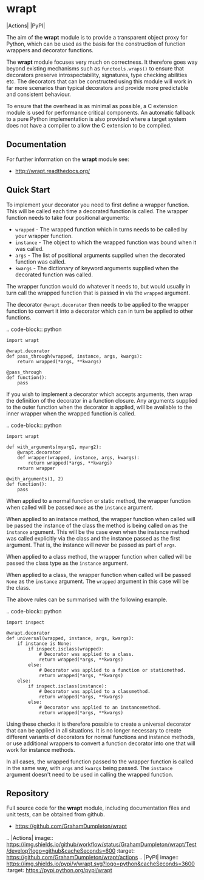 wrapt
=====

|Actions| |PyPI|

The aim of the **wrapt** module is to provide a transparent object proxy
for Python, which can be used as the basis for the construction of function
wrappers and decorator functions.

The **wrapt** module focuses very much on correctness. It therefore goes
way beyond existing mechanisms such as ``functools.wraps()`` to ensure that
decorators preserve introspectability, signatures, type checking abilities
etc. The decorators that can be constructed using this module will work in
far more scenarios than typical decorators and provide more predictable and
consistent behaviour.

To ensure that the overhead is as minimal as possible, a C extension module
is used for performance critical components. An automatic fallback to a
pure Python implementation is also provided where a target system does not
have a compiler to allow the C extension to be compiled.

Documentation
-------------

For further information on the **wrapt** module see:

* http://wrapt.readthedocs.org/

Quick Start
-----------

To implement your decorator you need to first define a wrapper function.
This will be called each time a decorated function is called. The wrapper
function needs to take four positional arguments:

* ``wrapped`` - The wrapped function which in turns needs to be called by your wrapper function.
* ``instance`` - The object to which the wrapped function was bound when it was called.
* ``args`` - The list of positional arguments supplied when the decorated function was called.
* ``kwargs`` - The dictionary of keyword arguments supplied when the decorated function was called.

The wrapper function would do whatever it needs to, but would usually in
turn call the wrapped function that is passed in via the ``wrapped``
argument.

The decorator ``@wrapt.decorator`` then needs to be applied to the wrapper
function to convert it into a decorator which can in turn be applied to
other functions.

.. code-block:: python

    import wrapt
    
    @wrapt.decorator
    def pass_through(wrapped, instance, args, kwargs):
        return wrapped(*args, **kwargs)

    @pass_through
    def function():
        pass

If you wish to implement a decorator which accepts arguments, then wrap the
definition of the decorator in a function closure. Any arguments supplied
to the outer function when the decorator is applied, will be available to
the inner wrapper when the wrapped function is called.

.. code-block:: python

    import wrapt

    def with_arguments(myarg1, myarg2):
        @wrapt.decorator
        def wrapper(wrapped, instance, args, kwargs):
            return wrapped(*args, **kwargs)
        return wrapper

    @with_arguments(1, 2)
    def function():
        pass

When applied to a normal function or static method, the wrapper function
when called will be passed ``None`` as the ``instance`` argument.

When applied to an instance method, the wrapper function when called will
be passed the instance of the class the method is being called on as the
``instance`` argument. This will be the case even when the instance method
was called explicitly via the class and the instance passed as the first
argument. That is, the instance will never be passed as part of ``args``.

When applied to a class method, the wrapper function when called will be
passed the class type as the ``instance`` argument.

When applied to a class, the wrapper function when called will be passed
``None`` as the ``instance`` argument. The ``wrapped`` argument in this
case will be the class.

The above rules can be summarised with the following example.

.. code-block:: python

    import inspect
    
    @wrapt.decorator
    def universal(wrapped, instance, args, kwargs):
        if instance is None:
            if inspect.isclass(wrapped):
                # Decorator was applied to a class.
                return wrapped(*args, **kwargs)
            else:
                # Decorator was applied to a function or staticmethod.
                return wrapped(*args, **kwargs)
        else:
            if inspect.isclass(instance):
                # Decorator was applied to a classmethod.
                return wrapped(*args, **kwargs)
            else:
                # Decorator was applied to an instancemethod.
                return wrapped(*args, **kwargs)

Using these checks it is therefore possible to create a universal decorator
that can be applied in all situations. It is no longer necessary to create
different variants of decorators for normal functions and instance methods,
or use additional wrappers to convert a function decorator into one that
will work for instance methods.

In all cases, the wrapped function passed to the wrapper function is called
in the same way, with ``args`` and ``kwargs`` being passed. The
``instance`` argument doesn't need to be used in calling the wrapped
function.

Repository
----------

Full source code for the **wrapt** module, including documentation files
and unit tests, can be obtained from github.

* https://github.com/GrahamDumpleton/wrapt

.. |Actions| image:: https://img.shields.io/github/workflow/status/GrahamDumpleton/wrapt/Test/develop?logo=github&cacheSeconds=600
   :target: https://github.com/GrahamDumpleton/wrapt/actions
.. |PyPI| image:: https://img.shields.io/pypi/v/wrapt.svg?logo=python&cacheSeconds=3600
   :target: https://pypi.python.org/pypi/wrapt
